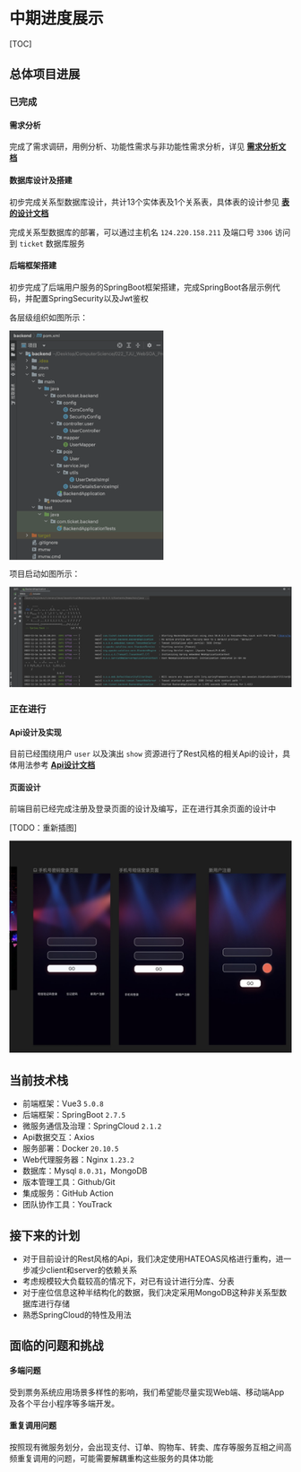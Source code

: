 # 中期进度展示

[TOC]

## 总体项目进展

### 已完成

#### 需求分析

完成了需求调研，用例分析、功能性需求与非功能性需求分析，详见 [**需求分析文档**](../../softwareDocs/Requirement1/需求规约_v1.0.0.md)

#### 数据库设计及搭建

初步完成关系型数据库设计，共计13个实体表及1个关系表，具体表的设计参见 [**表的设计文档**](./table-design.md)

完成关系型数据库的部署，可以通过主机名 `124.220.158.211` 及端口号 `3306` 访问到 `ticket` 数据库服务

#### 后端框架搭建

初步完成了后端用户服务的SpringBoot框架搭建，完成SpringBoot各层示例代码，并配置SpringSecurity以及Jwt鉴权

各层级组织如图所示：

<img src="./resources/file_structure.png" align="center" style="zoom:40%;" />



项目启动如图所示：

<img src="./resources/start_terminal.png" style="zoom:50%;" />

### 正在进行

#### Api设计及实现

目前已经围绕用户 `user` 以及演出 `show` 资源进行了Rest风格的相关Api的设计，具体用法参考 [**Api设计文档**](./api-design.md)

#### 页面设计

前端目前已经完成注册及登录页面的设计及编写，正在进行其余页面的设计中

[TODO：重新插图]

<img src="./resources/login_page.jpeg" style="zoom:50%;" />



## 当前技术栈

- 前端框架：Vue3 `5.0.8`
- 后端框架：SpringBoot `2.7.5`
- 微服务通信及治理：SpringCloud `2.1.2`
- Api数据交互：Axios
- 服务部署：Docker `20.10.5`
- Web代理服务器：Nginx `1.23.2`
- 数据库：Mysql `8.0.31`，MongoDB
- 版本管理工具：Github/Git
- 集成服务：GitHub Action
- 团队协作工具：YouTrack

## 接下来的计划

- 对于目前设计的Rest风格的Api，我们决定使用HATEOAS风格进行重构，进一步减少client和server的依赖关系
- 考虑规模较大负载较高的情况下，对已有设计进行分库、分表
- 对于座位信息这种半结构化的数据，我们决定采用MongoDB这种非关系型数据库进行存储
- 熟悉SpringCloud的特性及用法

## 面临的问题和挑战

#### 多端问题

受到票务系统应用场景多样性的影响，我们希望能尽量实现Web端、移动端App及各个平台小程序等多端开发。

#### 重复调用问题

按照现有微服务划分，会出现支付、订单、购物车、转卖、库存等服务互相之间高频重复调用的问题，可能需要解耦重构这些服务的具体功能